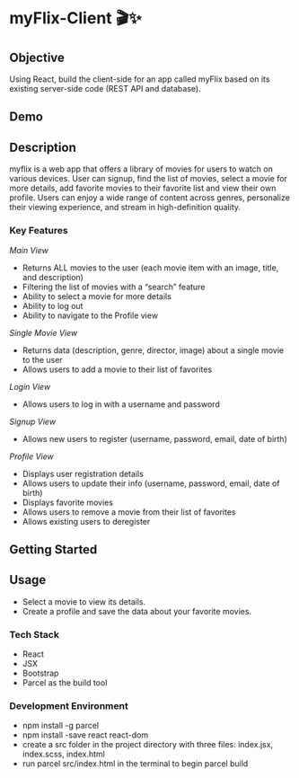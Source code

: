 # myFlix-Client 🎬✨

## Objective

Using React, build the client-side for an app called myFlix based on its
existing server-side code (REST API and database).

## Demo

## Description

myflix is a web app that offers a library of movies for users to watch on various devices. User can signup, find the list of movies, select a movie for more details, add favorite movies to their favorite list and view their own profile. Users can enjoy a wide range of content across genres, personalize their viewing experience, and stream in high-definition quality.

### Key Features

_Main View_

- Returns ALL movies to the user (each movie item with an image, title, and description)
- Filtering the list of movies with a “search” feature
- Ability to select a movie for more details
- Ability to log out
- Ability to navigate to the Profile view

_Single Movie View_

- Returns data (description, genre, director, image) about a single movie to the user
- Allows users to add a movie to their list of favorites

_Login View_

- Allows users to log in with a username and password

_Signup View_

- Allows new users to register (username, password, email, date of birth)

_Profile View_

- Displays user registration details
- Allows users to update their info (username, password, email, date of birth)
- Displays favorite movies
- Allows users to remove a movie from their list of favorites
- Allows existing users to deregister

## Getting Started

## Usage

- Select a movie to view its details.
- Create a profile and save the data about your favorite movies.

### Tech Stack

- React
- JSX
- Bootstrap
- Parcel as the build tool

### Development Environment

- npm install -g parcel
- npm install -save react react-dom
- create a src folder in the project directory with three files: index.jsx, index.scss, index.html
- run parcel src/index.html in the terminal to begin parcel build


